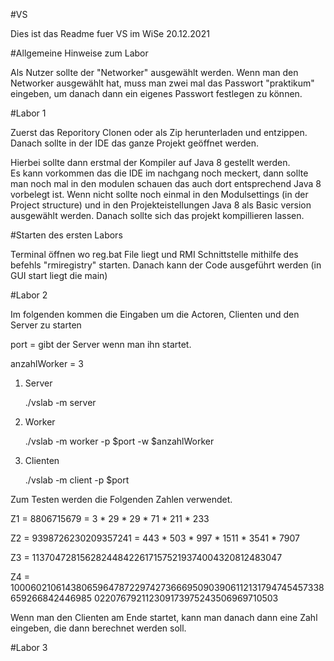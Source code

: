 #VS

Dies ist das Readme fuer VS im WiSe 20.12.2021

#Allgemeine Hinweise zum Labor

Als Nutzer sollte der "Networker" ausgewählt werden.
Wenn man den Networker ausgewählt hat, muss man zwei mal das Passwort "praktikum" eingeben, um danach dann ein eigenes Passwort festlegen zu können.

#Labor 1

Zuerst das Reporitory Clonen oder als Zip herunterladen und entzippen.
Danach sollte in der IDE das ganze Projekt geöffnet werden.

Hierbei sollte dann erstmal der Kompiler auf Java 8 gestellt werden.  
Es kann vorkommen das die IDE im nachgang noch meckert, dann sollte man noch mal in den modulen schauen das auch dort entsprechend Java 8 vorbelegt ist. Wenn nicht sollte noch einmal in den Modulsettings (in der Project structure) und in den Projekteistellungen Java 8 als Basic version ausgewählt werden.
Danach sollte sich das projekt kompillieren lassen.


#Starten des ersten Labors

Terminal öffnen wo reg.bat File liegt und RMI Schnittstelle mithilfe des befehls "rmiregistry" starten.
Danach kann der Code ausgeführt werden (in GUI start liegt die main)


#Labor 2

Im folgenden kommen die Eingaben um die Actoren, Clienten und den Server zu starten

port = gibt der Server wenn man ihn startet.

anzahlWorker = 3

1)  Server

    ./vslab -m server
    
    
    
2)  Worker

    ./vslab -m worker -p $port -w $anzahlWorker
    
3)  Clienten

    ./vslab -m client -p $port 
    
    
Zum Testen werden die Folgenden Zahlen verwendet.

Z1 = 8806715679 = 3 * 29 * 29 * 71 * 211 * 233

Z2 = 9398726230209357241 = 443 * 503 * 997 * 1511 * 3541 * 7907

Z3 = 1137047281562824484226171575219374004320812483047

Z4 = 1000602106143806596478722974273666950903906112131794745457338659266842446985
022076792112309173975243506969710503
    
Wenn man den Clienten am Ende startet, kann man danach dann eine Zahl eingeben, die dann berechnet werden soll.

#Labor 3

